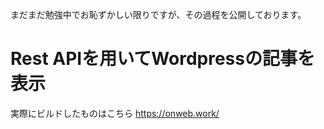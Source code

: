 まだまだ勉強中でお恥ずかしい限りですが、その過程を公開しております。

# Rest APIを用いてWordpressの記事を表示
実際にビルドしたものはこちら
https://onweb.work/
